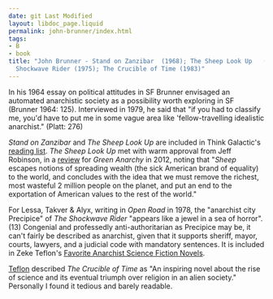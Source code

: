 ```yaml
---
date: git Last Modified
layout: libdoc_page.liquid
permalink: john-brunner/index.html
tags:
- B
- book
title: "John Brunner - Stand on Zanzibar  (1968); The Sheep Look Up   (1972); The
  Shockwave Rider (1975); The Crucible of Time (1983)"
---
```


In his 1964 essay on political attitudes in SF Brunner  envisaged an automated anarchistic society as a possibility worth exploring in SF  (Brunner 1964: 125). Interviewed in 1979, he said that  "if you had to classify me, you'd have to put me in some vague area like 'fellow-travelling idealistic anarchist."  (Platt: 276)

<em>Stand on Zanzibar</em> and <em>The Sheep Look Up</em> are  included in Think Galactic's <a href="http://thinkgalactic.org/reading-lists/by-author/">reading list</a>. _The Sheep Look Up_ met with warm approval from Jeff Robinson, in a <a href="https://greenanarchy.anarchyplanet.org/files/2012/05/greenanarchy14.pdf">review</a> for _Green Anarchy_ in 2012, noting that "_Sheep_ escapes notions of spreading wealth (the sick American brand of equality) to the world, and concludes with the idea that we must remove the richest, most wasteful 2 million people on the planet, and put an end to the exportation of American 
values to the rest of the world."

For Lessa, Takver & Alyx, writing in <em>Open Road</em> in 1978, the  "anarchist city Precipice" of <em>The Shockwave Rider</em> "appears like a jewel in a sea of horror". (13) Congenial and professedly anti-authoritarian as Precipice may be, it can't fairly be described as anarchist, given that it supports sheriff, mayor, courts, lawyers, and a judicial code with mandatory sentences.  It is included in Zeke Teflon's <a href="http://seesharppress.wordpress.com/2013/10/24/anarchist-science-fiction-favorite-novels/"> Favorite Anarchist Science Fiction Novels</a>.

<a href="https://seesharppress.wordpress.com/2015/01/05/a-few-favorite-atheist-science-fiction-novels-and-books-on-cults/">Teflon</a> described <em>The Crucible of Time</em> as "An inspiring novel about the rise of science and its eventual triumph over religion in an alien society." Personally I found it tedious and barely readable.